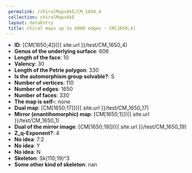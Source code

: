 ```yaml
--- 
 permalink: /chiralMaps6kE/CM_1650_4 
 collection: chiralMaps6kE
 layout: dataEntry
 title: Chiral maps up to 6000 edges - CM[1650;4]
---
```


- **ID**: [CM[1650;4]]({{ site.url }}/test/CM_1650_4)
- **Genus of the underlying surface**: 606
- **Length of the face**: 10
- **Valency**: 30
- **Length of the Petrie polygon**: 330
- **Is the automorphism group solvable?**: S
- **Number of vertices**: 110
- **Number of edges**: 1650
- **Number of faces**: 330
- **The map is self-**: none
- **Dual map**: [CM[1650;17]]({{ site.url }}/test/CM_1650_17)
- **Mirror (enantihomorphic) map**: [CM[1650;1]]({{ site.url }}/test/CM_1650_1)
- **Dual of the mirror image**: [CM[1650;19]]({{ site.url }}/test/CM_1650_19)
- **Z_q-Exponent?**: 4
- **No idea**:  7:2
- **No idea**: Y
- **No idea**: N
- **Skeleton**: Sk(110;19)^3
- **Some other kind of skeleton**: nan
